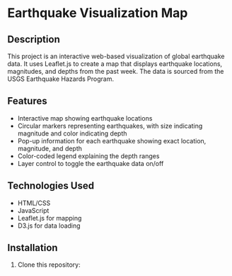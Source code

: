 # Earthquake Visualization Map

## Description
This project is an interactive web-based visualization of global earthquake data. It uses Leaflet.js to create a map that displays earthquake locations, magnitudes, and depths from the past week. The data is sourced from the USGS Earthquake Hazards Program.

## Features
- Interactive map showing earthquake locations
- Circular markers representing earthquakes, with size indicating magnitude and color indicating depth
- Pop-up information for each earthquake showing exact location, magnitude, and depth
- Color-coded legend explaining the depth ranges
- Layer control to toggle the earthquake data on/off

## Technologies Used
- HTML/CSS
- JavaScript
- Leaflet.js for mapping
- D3.js for data loading

## Installation
1. Clone this repository:
